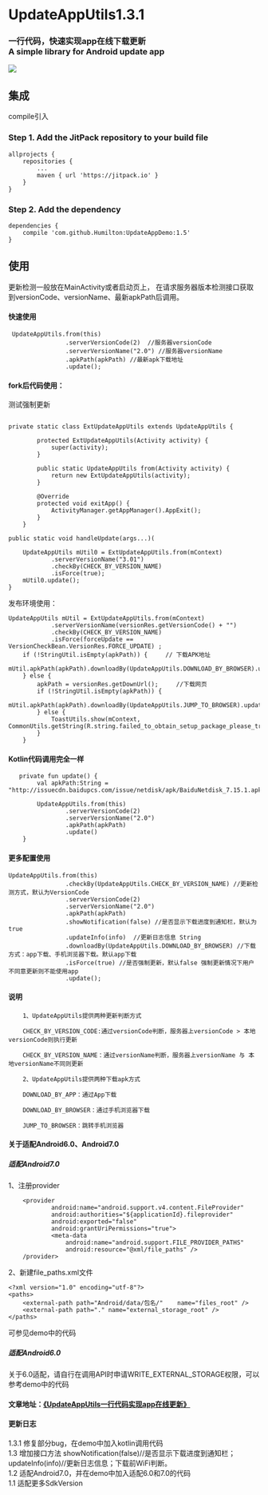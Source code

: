 # UpdateAppUtils1.3.1
### 一行代码，快速实现app在线下载更新<br>  A simple library for Android update app


![](update.gif)



## 集成
compile引入
### Step 1. Add the JitPack repository to your build file
```
allprojects {
    repositories {
        ...
        maven { url 'https://jitpack.io' }
    }
}
```

### Step 2. Add the dependency
```
dependencies {
    compile 'com.github.Humilton:UpdateAppDemo:1.5'
}
```

## 使用
更新检测一般放在MainActivity或者启动页上，
在请求服务器版本检测接口获取到versionCode、versionName、最新apkPath后调用。






#### 快速使用
```
 UpdateAppUtils.from(this)
                .serverVersionCode(2)  //服务器versionCode
                .serverVersionName("2.0") //服务器versionName
                .apkPath(apkPath) //最新apk下载地址
                .update();
```

#### fork后代码使用：
测试强制更新
```

private static class ExtUpdateAppUtils extends UpdateAppUtils {

        protected ExtUpdateAppUtils(Activity activity) {
            super(activity);
        }

        public static UpdateAppUtils from(Activity activity) {
            return new ExtUpdateAppUtils(activity);
        }

        @Override
        protected void exitApp() {
            ActivityManager.getAppManager().AppExit();
        }
    }
    
public static void handleUpdate(args...)(

    UpdateAppUtils mUtil0 = ExtUpdateAppUtils.from(mContext)
            .serverVersionName("3.01")
            .checkBy(CHECK_BY_VERSION_NAME)
            .isForce(true);
    mUtil0.update();
}
```

发布环境使用：
```
UpdateAppUtils mUtil = ExtUpdateAppUtils.from(mContext)
            .serverVersionName(versionRes.getVersionCode() + "")
            .checkBy(CHECK_BY_VERSION_NAME)
            .isForce(forceUpdate == VersionCheckBean.VersionRes.FORCE_UPDATE) ;
    if (!StringUtil.isEmpty(apkPath)) {     // 下载APK地址
        mUtil.apkPath(apkPath).downloadBy(UpdateAppUtils.DOWNLOAD_BY_BROWSER).update();
    } else {
        apkPath = versionRes.getDownUrl();     //下载网页
        if (!StringUtil.isEmpty(apkPath)) {
            mUtil.apkPath(apkPath).downloadBy(UpdateAppUtils.JUMP_TO_BROWSER).update();
        } else {
            ToastUtils.show(mContext, CommonUtils.getString(R.string.failed_to_obtain_setup_package_please_try_again_later));
        }
    }
```

#### Kotlin代码调用完全一样
```
   private fun update() {
        val apkPath:String = "http://issuecdn.baidupcs.com/issue/netdisk/apk/BaiduNetdisk_7.15.1.apk"

        UpdateAppUtils.from(this)
                .serverVersionCode(2)
                .serverVersionName("2.0")
                .apkPath(apkPath)
                .update()
    }

```



#### 更多配置使用
```
UpdateAppUtils.from(this)
                .checkBy(UpdateAppUtils.CHECK_BY_VERSION_NAME) //更新检测方式，默认为VersionCode
                .serverVersionCode(2)
                .serverVersionName("2.0")
                .apkPath(apkPath)
                .showNotification(false) //是否显示下载进度到通知栏，默认为true
                .updateInfo(info)  //更新日志信息 String
                .downloadBy(UpdateAppUtils.DOWNLOAD_BY_BROWSER) //下载方式：app下载、手机浏览器下载。默认app下载
                .isForce(true) //是否强制更新，默认false 强制更新情况下用户不同意更新则不能使用app
                .update();
```

#### 说明
```
    1、UpdateAppUtils提供两种更新判断方式

    CHECK_BY_VERSION_CODE:通过versionCode判断，服务器上versionCode > 本地versionCode则执行更新

    CHECK_BY_VERSION_NAME：通过versionName判断，服务器上versionName 与 本地versionName不同则更新

    2、UpdateAppUtils提供两种下载apk方式

    DOWNLOAD_BY_APP：通过App下载

    DOWNLOAD_BY_BROWSER：通过手机浏览器下载
    
    JUMP_TO_BROWSER：跳转手机浏览器

```

#### 关于适配Android6.0、Android7.0

##### 适配Android7.0

1、注册provider
```
    <provider
            android:name="android.support.v4.content.FileProvider"
            android:authorities="${applicationId}.fileprovider"
            android:exported="false"
            android:grantUriPermissions="true">
            <meta-data
                android:name="android.support.FILE_PROVIDER_PATHS"
                android:resource="@xml/file_paths" />
    /provider>
```
2、新建file_paths.xml文件
```
<?xml version="1.0" encoding="utf-8"?>
<paths>
    <external-path path="Android/data/包名/"    name="files_root" />
    <external-path path="." name="external_storage_root" />
</paths>
```
可参见demo中的代码


##### 适配Android6.0
关于6.0适配，请自行在调用API时申请WRITE_EXTERNAL_STORAGE权限，可以参考demo中的代码

#### 文章地址：[《UpdateAppUtils一行代码实现app在线更新》](http://www.jianshu.com/p/9c91bb984c85)


#### 更新日志
1.3.1   修复部分bug，在demo中加入kotlin调用代码<br>
1.3     增加接口方法 showNotification(false)//是否显示下载进度到通知栏；<br>updateInfo(info)//更新日志信息；下载前WiFi判断。<br>
1.2     适配Android7.0，并在demo中加入适配6.0和7.0的代码<br>
1.1     适配更多SdkVersion